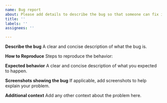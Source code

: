 ```yaml
---
name: Bug report
about: Please add details to describe the bug so that someone can fix it.
title: ''
labels: ''
assignees: ''

---
```


**Describe the bug**
A clear and concise description of what the bug is.

**How to Reproduce**
Steps to reproduce the behavior:

**Expected behavior**
A clear and concise description of what you expected to happen.

**Screenshots showing the bug**
If applicable, add screenshots to help explain your problem.

**Additional context**
Add any other context about the problem here.
